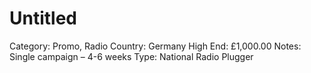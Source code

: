 # Untitled

Category: Promo, Radio
Country: Germany
High End: £1,000.00
Notes: Single campaign – 4-6 weeks
Type: National Radio Plugger
